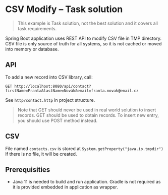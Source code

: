 # CSV Modify – Task solution

>This example is Task solution, not the best solution and it covers all task requirements.

Spring Boot application uses REST API to modify CSV file in TMP directory. CSV file is only source of truth for
all systems, so it is not cached or moved into memory or database.

## API
To add a new record into CSV library, call:
```http request
GET http://localhost:8080/api/contact?firstName=Franta&lastName=Novák&email=franta.novak@email.cz
```
See `http/contact.http` in project structure.

>Note that GET should never be used in real world solution to insert records. GET should be used
>to obtain records. To insert new entry, you should use POST method instead.

## CSV
File named `contacts.csv` is stored at `System.getProperty("java.io.tmpdir")`
If there is no file, it will be created.

## Prerequisities
* Java 11 is needed to build and run application. Gradle is not required as it is provided embedded in application as wrapper.
